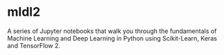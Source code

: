 # mldl2
A series of Jupyter notebooks that walk you through the fundamentals of Machine Learning and Deep Learning in Python using Scikit-Learn, Keras and TensorFlow 2.
